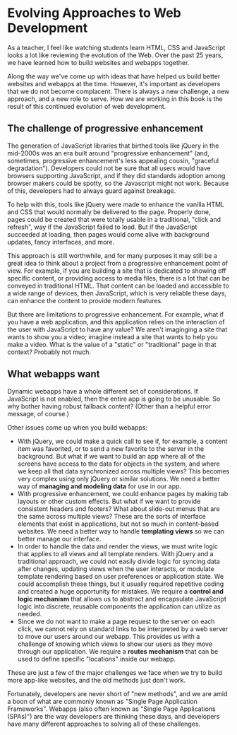 # Evolving Approaches to Web Development
As a teacher, I feel like watching students learn HTML, CSS and JavaScript looks a lot like reviewing the evolution of the Web. Over the past 25 years, we have learned how to build websites and webapps together.

Along the way we've come up with ideas that have helped us build better websites and webapps at the time. However, it's important as developers that we do not become complacent. There is always a new challenge, a new approach, and a new role to serve. How we are working in this book is the result of this continued evolution of web development.

## The challenge of progressive enhancement
The generation of JavaScript libraries that birthed tools like jQuery in the mid-2000s was an era built around "progressive enhancement" (and, sometimes, progressive enhancement's less appealing cousin, "graceful degradation"). Developers could not be sure that all users would have browsers supporting JavaScript, and if they did standards adoption among browser makers could be spotty, so the Javascript might not work. Because of this, developers had to always guard against breakage.

To help with this, tools like jQuery were made to enhance the vanilla HTML and CSS that would normally be delivered to the page. Properly done, pages could be created that were totally usable in a traditional, "click and refresh", way if the JavaScript failed to load. But if the JavaScript succeeded at loading, then pages would come alive with background updates, fancy interfaces, and more.

This approach is still worthwhile, and for many purposes it may still be a great idea to think about a project from a progressive enhancement point of view. For example, if you are building a site that is dedicated to showing off specific content, or providing access to media files, there is a lot that can be conveyed in traditional HTML. That content can be loaded and accessible to a wide range of devices, then JavaScript, which is very reliable these days, can enhance the content to provide modern features.

But there are limitations to progressive enhancement. For example, what if you have a web application, and this application relies on the interaction of the user with JavaScript to have any value? We aren't imaginging a site that wants to show you a video; imagine instead a site that wants to help you make a video. What is the value of a "static" or "traditional" page in that context? Probably not much.

## What webapps want
Dynamic webapps have a whole different set of considerations. If JavaScript is not enabled, then the entire app is going to be unusable. So why bother having robust fallback content? (Other than a helpful error message, of course.)

Other issues come up when you build webapps:

* With jQuery, we could make a quick call to see if, for example, a content item was favorited, or to send a new favorite to the server in the background. But what if we want to build an app where all of the screens have access to the data for objects in the system, and where we keep all that data synchronized across multiple views? This becomes very complex using only jQuery or similar solutions. We need a better way of **managing and modeling data** for use in our app.
* With progressive enhancement, we could enhance pages by making tab layouts or other custom effects. But what if we want to provide consistent headers and footers? What about slide-out menus that are the same across multiple views? These are the sorts of interface elements that exist in applications, but not so much in content-based websites. We need a better way to handle **templating views** so we can better manage our interface.
* In order to handle the data and render the views, we must write logic that applies to all views and all template renders. With jQuery and a traditional approach, we could not easily divide logic for syncing data after changes, updating views when the user interacts, or modulate template rendering based on user preferences or application state. We could accomplish these things, but it usually required repetitive coding and created a huge opportunity for mistakes. We require a **control and logic mechanism** that allows us to abstract and encapsulate JavaScript logic into discrete, reusable components the application can utilize as needed.
* Since we do not want to make a page request to the server on each click, we cannot rely on standard links to be interpreted by a web server to move our users around our webapp. This provides us with a challenge of knowing which views to show our users as they move through our application. We require a **routes mechanism** that can be used to define specific "locations" inside our webapp.

These are just a few of the major challenges we face when we try to build more app-like websites, and the old methods just don't work.

Fortunately, developers are never short of "new methods", and we are amid a boon of what are commonly known as "Single Page Application Frameworks". Webapps (also often known as "Single Page Applications (SPAs)") are the way developers are thinking these days, and developers have many different approaches to solving all of these challenges.